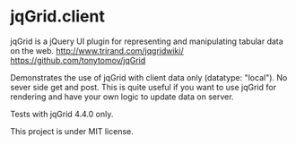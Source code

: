 jqGrid.client
=============
jqGrid is a jQuery UI plugin for representing and manipulating tabular data on the web. 
http://www.trirand.com/jqgridwiki/
https://github.com/tonytomov/jqGrid

Demonstrates the use of jqGrid with client data only (datatype: "local"). No sever side get and post. This is quite useful if you want to use jqGrid for rendering and have your own logic to update data on server.

Tests with jqGrid 4.4.0 only.

This project is under MIT license.

